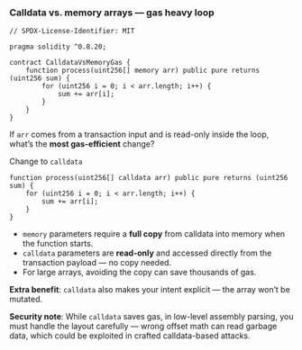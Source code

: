 ### Calldata vs. memory arrays — gas heavy loop
```solidity
// SPDX-License-Identifier: MIT

pragma solidity ^0.8.20;

contract CalldataVsMemoryGas {
    function process(uint256[] memory arr) public pure returns (uint256 sum) {
        for (uint256 i = 0; i < arr.length; i++) {
            sum += arr[i];
        }
    }
}
```
If `arr` comes from a transaction input and is read-only inside the loop, what’s the **most gas-efficient** change?

Change to `calldata`
```solidity
function process(uint256[] calldata arr) public pure returns (uint256 sum) {
    for (uint256 i = 0; i < arr.length; i++) {
        sum += arr[i];
    }
}
```
- `memory` parameters require a **full copy** from calldata into memory when the function starts.
- `calldata` parameters are **read-only** and accessed directly from the transaction payload — no copy needed.
- For large arrays, avoiding the copy can save thousands of gas.

**Extra benefit**: `calldata` also makes your intent explicit — the array won’t be mutated.

**Security note**: While `calldata` saves gas, in low-level assembly parsing, you must handle the layout carefully — wrong offset math can read garbage data, which could be exploited in crafted calldata-based attacks.
